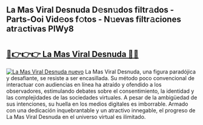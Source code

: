 ## La Mas Viral Desnuda D𝚎sn𝚞dos filtr𝚊dos - Parts-Ooi Vid𝚎os f𝚘tos - N𝚞evas filtr𝚊ciones atr𝚊ctivas PIWy8

# <h2><a href="http://mbauv1.tromn.icu/?c=La+Mas+Viral+Desnuda">🔗👉👉👉 La Mas Viral Desnuda 🔗🔗</a></h2>

[![La Mas Viral Desnuda nuevo](https://i.imgur.com/pEAQMta.gif)](http://mbauv1.tromn.icu/?c=La+Mas+Viral+Desnuda)
La Mas Viral Desnuda, una figura paradójica y desafiante, se resiste a ser encasillada. Su método poco convencional de interactuar con audiencias en línea ha atraído y ofendido a los observadores, estimulando debates sobre el consentimiento, la identidad y las complejidades de las sociedades virtuales. A pesar de la ambigüedad de sus intenciones, su huella en los medios digitales es imborrable. Armado con una dedicación inquebrantable y un atractivo innegable, el progreso de La Mas Viral Desnuda en el universo virtual es ilimitado.
